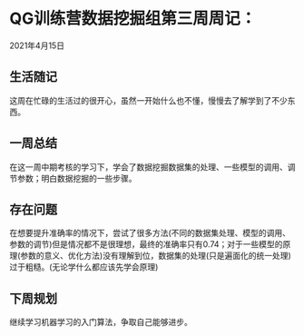 # QG训练营数据挖掘组第三周周记：
2021年4月15日

## 生活随记
这周在忙碌的生活过的很开心，虽然一开始什么也不懂，慢慢去了解学到了不少东西。


## 一周总结
在这一周中期考核的学习下，学会了数据挖掘数据集的处理、一些模型的调用、调节参数；明白数据挖掘的一些步骤。

## 存在问题
在想要提升准确率的情况下，尝试了很多方法(不同的数据集处理、模型的调用、参数的调节)但是情况都不是很理想，最终的准确率只有0.74；对于一些模型的原理(参数的意义、优化方法)没有理解到位，数据集的处理(只是遍面化的统一处理)过于粗糙。(无论学什么都应该先学会原理)


## 下周规划
继续学习机器学习的入门算法，争取自己能够进步。